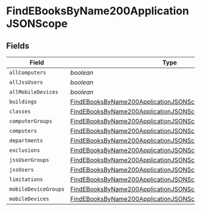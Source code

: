# FindEBooksByName200ApplicationJSONScope


## Fields

| Field                                                                                                                                               | Type                                                                                                                                                | Required                                                                                                                                            | Description                                                                                                                                         |
| --------------------------------------------------------------------------------------------------------------------------------------------------- | --------------------------------------------------------------------------------------------------------------------------------------------------- | --------------------------------------------------------------------------------------------------------------------------------------------------- | --------------------------------------------------------------------------------------------------------------------------------------------------- |
| `allComputers`                                                                                                                                      | *boolean*                                                                                                                                           | :heavy_minus_sign:                                                                                                                                  | N/A                                                                                                                                                 |
| `allJssUsers`                                                                                                                                       | *boolean*                                                                                                                                           | :heavy_minus_sign:                                                                                                                                  | N/A                                                                                                                                                 |
| `allMobileDevices`                                                                                                                                  | *boolean*                                                                                                                                           | :heavy_minus_sign:                                                                                                                                  | N/A                                                                                                                                                 |
| `buildings`                                                                                                                                         | [FindEBooksByName200ApplicationJSONScopeBuildings](../../models/operations/findebooksbyname200applicationjsonscopebuildings.md)[]                   | :heavy_minus_sign:                                                                                                                                  | N/A                                                                                                                                                 |
| `classes`                                                                                                                                           | [FindEBooksByName200ApplicationJSONScopeClasses](../../models/operations/findebooksbyname200applicationjsonscopeclasses.md)[]                       | :heavy_minus_sign:                                                                                                                                  | N/A                                                                                                                                                 |
| `computerGroups`                                                                                                                                    | [FindEBooksByName200ApplicationJSONScopeComputerGroups](../../models/operations/findebooksbyname200applicationjsonscopecomputergroups.md)[]         | :heavy_minus_sign:                                                                                                                                  | N/A                                                                                                                                                 |
| `computers`                                                                                                                                         | [FindEBooksByName200ApplicationJSONScopeComputers](../../models/operations/findebooksbyname200applicationjsonscopecomputers.md)[]                   | :heavy_minus_sign:                                                                                                                                  | N/A                                                                                                                                                 |
| `departments`                                                                                                                                       | [FindEBooksByName200ApplicationJSONScopeDepartments](../../models/operations/findebooksbyname200applicationjsonscopedepartments.md)[]               | :heavy_minus_sign:                                                                                                                                  | N/A                                                                                                                                                 |
| `exclusions`                                                                                                                                        | [FindEBooksByName200ApplicationJSONScopeExclusions](../../models/operations/findebooksbyname200applicationjsonscopeexclusions.md)                   | :heavy_minus_sign:                                                                                                                                  | N/A                                                                                                                                                 |
| `jssUserGroups`                                                                                                                                     | [FindEBooksByName200ApplicationJSONScopeJssUserGroups](../../models/operations/findebooksbyname200applicationjsonscopejssusergroups.md)[]           | :heavy_minus_sign:                                                                                                                                  | N/A                                                                                                                                                 |
| `jssUsers`                                                                                                                                          | [FindEBooksByName200ApplicationJSONScopeJssUsers](../../models/operations/findebooksbyname200applicationjsonscopejssusers.md)[]                     | :heavy_minus_sign:                                                                                                                                  | N/A                                                                                                                                                 |
| `limitations`                                                                                                                                       | [FindEBooksByName200ApplicationJSONScopeLimitations](../../models/operations/findebooksbyname200applicationjsonscopelimitations.md)                 | :heavy_minus_sign:                                                                                                                                  | N/A                                                                                                                                                 |
| `mobileDeviceGroups`                                                                                                                                | [FindEBooksByName200ApplicationJSONScopeMobileDeviceGroups](../../models/operations/findebooksbyname200applicationjsonscopemobiledevicegroups.md)[] | :heavy_minus_sign:                                                                                                                                  | N/A                                                                                                                                                 |
| `mobileDevices`                                                                                                                                     | [FindEBooksByName200ApplicationJSONScopeMobileDevices](../../models/operations/findebooksbyname200applicationjsonscopemobiledevices.md)[]           | :heavy_minus_sign:                                                                                                                                  | N/A                                                                                                                                                 |